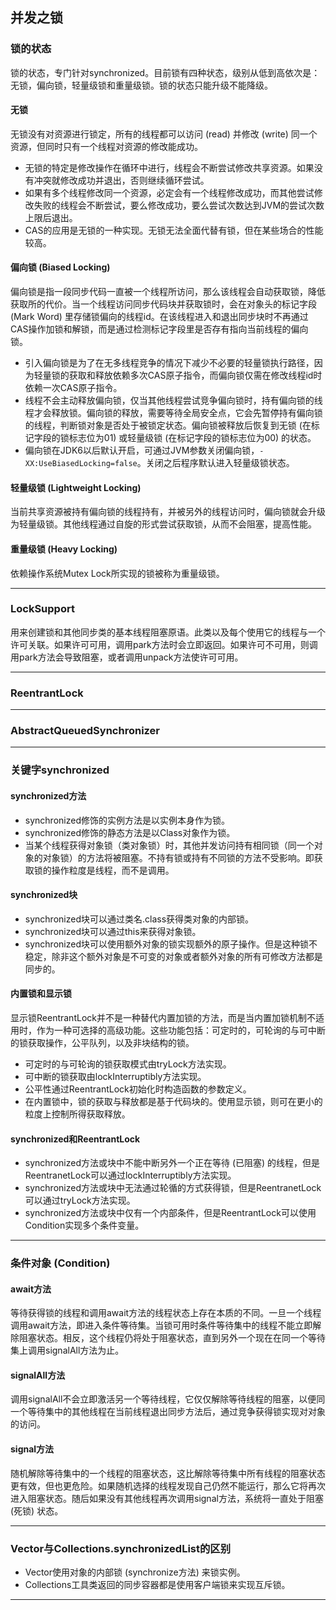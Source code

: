 ## 并发之锁

### 锁的状态
锁的状态，专门针对synchronized。目前锁有四种状态，级别从低到高依次是：无锁，偏向锁，轻量级锁和重量级锁。锁的状态只能升级不能降级。
#### 无锁
无锁没有对资源进行锁定，所有的线程都可以访问 (read) 并修改 (write) 同一个资源，但同时只有一个线程对资源的修改能成功。
* 无锁的特定是修改操作在循环中进行，线程会不断尝试修改共享资源。如果没有冲突就修改成功并退出，否则继续循环尝试。
* 如果有多个线程修改同一个资源，必定会有一个线程修改成功，而其他尝试修改失败的线程会不断尝试，要么修改成功，要么尝试次数达到JVM的尝试次数上限后退出。
* CAS的应用是无锁的一种实现。无锁无法全面代替有锁，但在某些场合的性能较高。

#### 偏向锁 (Biased Locking)
偏向锁是指一段同步代码一直被一个线程所访问，那么该线程会自动获取锁，降低获取所的代价。当一个线程访问同步代码块并获取锁时，会在对象头的标记字段 (Mark Word) 里存储锁偏向的线程id。在该线程进入和退出同步块时不再通过CAS操作加锁和解锁，而是通过检测标记字段里是否存有指向当前线程的偏向锁。
* 引入偏向锁是为了在无多线程竞争的情况下减少不必要的轻量锁执行路径，因为轻量锁的获取和释放依赖多次CAS原子指令，而偏向锁仅需在修改线程id时依赖一次CAS原子指令。
* 线程不会主动释放偏向锁，仅当其他线程尝试竞争偏向锁时，持有偏向锁的线程才会释放锁。偏向锁的释放，需要等待全局安全点，它会先暂停持有偏向锁的线程，判断锁对象是否处于被锁定状态。偏向锁被释放后恢复到无锁 (在标记字段的锁标志位为01) 或轻量级锁 (在标记字段的锁标志位为00) 的状态。
* 偏向锁在JDK6以后默认开启，可通过JVM参数关闭偏向锁，`-XX:UseBiasedLocking=false`。关闭之后程序默认进入轻量级锁状态。

#### 轻量级锁 (Lightweight Locking)
当前共享资源被持有偏向锁的线程持有，并被另外的线程访问时，偏向锁就会升级为轻量级锁。其他线程通过自旋的形式尝试获取锁，从而不会阻塞，提高性能。

#### 重量级锁 (Heavy Locking)
依赖操作系统Mutex Lock所实现的锁被称为重量级锁。
***

### LockSupport
用来创建锁和其他同步类的基本线程阻塞原语。此类以及每个使用它的线程与一个许可关联。如果许可可用，调用park方法时会立即返回。如果许可不可用，则调用park方法会导致阻塞，或者调用unpack方法使许可可用。
***

### ReentrantLock
***

### AbstractQueuedSynchronizer
****

### 关键字synchronized
#### synchronized方法
* synchronized修饰的实例方法是以实例本身作为锁。
* synchronized修饰的静态方法是以Class对象作为锁。
* 当某个线程获得对象锁（类对象锁）时，其他并发访问持有相同锁（同一个对象的对象锁）的方法将被阻塞。不持有锁或持有不同锁的方法不受影响。即获取锁的操作粒度是线程，而不是调用。
#### synchronized块
* synchronized块可以通过类名.class获得类对象的内部锁。
* synchronized块可以通过this来获得对象锁。
* synchronized块可以使用额外对象的锁实现额外的原子操作。但是这种锁不稳定，除非这个额外对象是不可变的对象或者额外对象的所有可修改方法都是同步的。
#### 内置锁和显示锁
显示锁ReentrantLock并不是一种替代内置加锁的方法，而是当内置加锁机制不适用时，作为一种可选择的高级功能。这些功能包括：可定时的，可轮询的与可中断的锁获取操作，公平队列，以及非块结构的锁。
* 可定时的与可轮询的锁获取模式由tryLock方法实现。
* 可中断的锁获取由lockInterruptibly方法实现。
* 公平性通过ReentrantLock初始化时构造函数的参数定义。
* 在内置锁中，锁的获取与释放都是基于代码块的。使用显示锁，则可在更小的粒度上控制所得获取释放。
#### synchronized和ReentrantLock
* synchronized方法或块中不能中断另外一个正在等待 (已阻塞) 的线程，但是ReentranetLock可以通过lockInterruptibly方法实现。
* synchronized方法或块中无法通过轮循的方式获得锁，但是ReentranetLock可以通过tryLock方法实现。
* synchronized方法或块中仅有一个内部条件，但是ReentrantLock可以使用Condition实现多个条件变量。
***

### 条件对象 (Condition)
#### await方法
等待获得锁的线程和调用await方法的线程状态上存在本质的不同。一旦一个线程调用await方法，即进入条件等待集。当锁可用时条件等待集中的线程不能立即解除阻塞状态。相反，这个线程仍将处于阻塞状态，直到另外一个现在在同一个等待集上调用signalAll方法为止。
#### signalAll方法
调用signalAll不会立即激活另一个等待线程，它仅仅解除等待线程的阻塞，以便同一个等待集中的其他线程在当前线程退出同步方法后，通过竞争获得锁实现对对象的访问。
#### signal方法
随机解除等待集中的一个线程的阻塞状态，这比解除等待集中所有线程的阻塞状态更有效，但也更危险。如果随机选择的线程发现自己仍然不能运行，那么它将再次进入阻塞状态。随后如果没有其他线程再次调用signal方法，系统将一直处于阻塞 (死锁) 状态。
***

### Vector与Collections.synchronizedList的区别
* Vector使用对象的内部锁 (synchronize方法) 来锁实例。
* Collections工具类返回的同步容器都是使用客户端锁来实现互斥锁。
***

